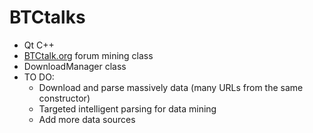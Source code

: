 BTCtalks
========
* Qt C++
* [BTCtalk.org](http://bitcointalk.org) forum mining class
* DownloadManager class
* TO DO:
    - Download and parse massively data (many URLs from the same constructor)
    - Targeted intelligent parsing for data mining
    - Add more data sources
